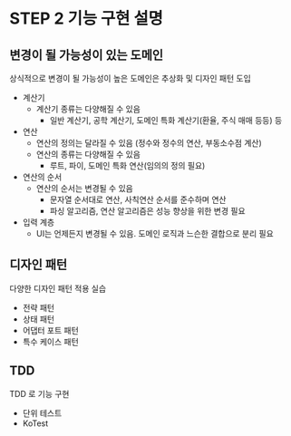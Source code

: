 # STEP 2 기능 구현 설명

## 변경이 될 가능성이 있는 도메인

상식적으로 변경이 될 가능성이 높은 도메인은 추상화 및 디자인 패턴 도입

- 계산기
   - 계산기 종류는 다양해질 수 있음
     - 일반 계산기, 공학 계산기, 도메인 특화 계산기(환율, 주식 매매 등등) 등
- 연산
   - 연산의 정의는 달라질 수 있음 (정수와 정수의 연산, 부동소수점 계산)
   - 연산의 종류는 다양해질 수 있음
     - 루트, 파이, 도메인 특화 연산(임의의 정의 필요)
- 연산의 순서
  - 연산의 순서는 변경될 수 있음
    - 문자열 순서대로 연산, 사칙연산 순서를 준수하며 연산
    - 파싱 알고리즘, 연산 알고리즘은 성능 향상을 위한 변경 필요
- 입력 계층
  - UI는 언제든지 변경될 수 있음. 도메인 로직과 느슨한 결합으로 분리 필요


## 디자인 패턴 

다양한 디자인 패턴 적용 실습

- 전략 패턴
- 상태 패턴
- 어댑터 포트 패턴
- 특수 케이스 패턴

## TDD

TDD 로 기능 구현

- 단위 테스트
- KoTest